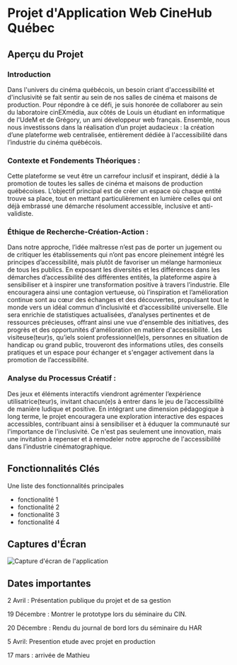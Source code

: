 # Projet d'Application Web CineHub Québec

## Aperçu du Projet
### Introduction
Dans l'univers du cinéma québécois, un besoin criant d'accessibilité et d'inclusivité se fait sentir au sein de nos salles de cinéma et maisons de production. Pour répondre à ce défi, je suis honorée de collaborer au sein du laboratoire cinEXmédia, aux côtés de Louis un étudiant en informatique de l'UdeM et de Grégory, un ami développeur web français. Ensemble, nous nous investissons dans la réalisation d’un projet audacieux : la création d’une plateforme web centralisée, entièrement dédiée à l'accessibilité dans l’industrie du cinéma québécois. 

### Contexte et Fondements Théoriques :
Cette plateforme se veut être un carrefour inclusif et inspirant, dédié à la promotion de toutes les salles de cinéma et maisons de production québécoises. L’objectif principal est de créer un espace où chaque entité trouve sa place, tout en mettant particulièrement en lumière celles qui ont déjà embrassé une démarche résolument accessible, inclusive et anti-validiste. 

### Éthique de Recherche-Création-Action :
Dans notre approche, l’idée maîtresse n’est pas de porter un jugement ou de critiquer les établissements qui n’ont pas encore pleinement intégré les principes d’accessibilité, mais plutôt de favoriser un mélange harmonieux de tous les publics. En exposant les diversités et les différences dans les démarches d’accessibilité des différentes entités, la plateforme aspire à sensibiliser et à inspirer une transformation positive à travers l’industrie. Elle encouragera ainsi une contagion vertueuse, où l’inspiration et l’amélioration continue sont au cœur des échanges et des découvertes, propulsant tout le monde vers un idéal commun d’inclusivité et d’accessibilité universelle. Elle sera enrichie de statistiques actualisées, d’analyses pertinentes et de ressources précieuses, offrant ainsi une vue d'ensemble des initiatives, des progrès et des opportunités d'amélioration en matière d'accessibilité. Les visiteuse(teur)s, qu’iels soient professionnel(le)s, personnes en situation de handicap ou grand public, trouveront des informations utiles, des conseils pratiques et un espace pour échanger et s'engager activement dans la promotion de l’accessibilité. 

### Analyse du Processus Créatif :
Des jeux et éléments interactifs viendront agrémenter l’expérience utilisatrice(teur)s, invitant chacun(e)s à entrer dans le jeu de l’accessibilité de manière ludique et positive. En intégrant une dimension pédagogique à long terme, le projet encouragera une exploration interactive des espaces accessibles, contribuant ainsi à sensibiliser et à éduquer la communauté sur l'importance de l'inclusivité. Ce n'est pas seulement une innovation, mais une invitation à repenser et à remodeler notre approche de l'accessibilité dans l’industrie cinématographique.


## Fonctionnalités Clés
Une liste des fonctionnalités principales
- fonctionalité 1
- fonctionalité 2
- fonctionalité 3
- fonctionalité 4

## Captures d'Écran

![Capture d'écran de l'application](./Présentations/visuels/mockup%20-%20en%20construction.png)

## Dates importantes

2 Avril : Présentation publique du projet et de sa gestion

19 Décembre : Montrer le prototype lors du séminaire du CIN.

20 Décembre : Rendu du journal de bord lors du séminaire du HAR

5 Avril: Presention etude avec projet en production

17 mars : arrivée de Mathieu
